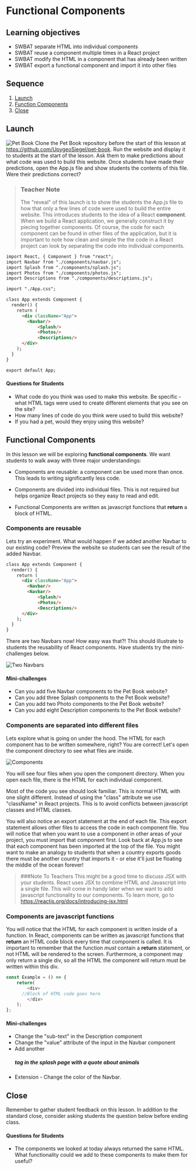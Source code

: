 # Functional Components

## Learning objectives
* SWBAT separate HTML into individual components
* SWBAT reuse a component multiple times in a React project
* SWBAT modify the HTML in a component that has already been written
* SWBAT export a functional component and import it into other files


## Sequence

1. [Launch](#launch)
2. [Function Components](#functional)
4. [Close](#close)


## Launch
![Pet Book](../img/pet-book.PNG)
Clone the Pet Book repository before the start of this lesson at https://github.com/UpygeoSiegel/pet-book. Run the website and display it to students at the start of the lesson. Ask them to make predictions about what code was used to build this website. Once students have made their predictions, open the App.js file and show students the contents of this file. Were their predictions correct?

> ### Teacher Note
> The "reveal" of this launch is to show the students the App.js file to how that only a few lines of code were used to build the entire website. This introduces students to the idea of a React **component**. When we build a React application, we generally construct it by piecing together components. Of course, the code for each component can be found in other files of the application, but it is important to note how clean and simple the the code in a React project can look by separating the code into individual components.

```html
import React, { Component } from "react";
import Navbar from "./components/navbar.js";
import Splash from "./components/splash.js";
import Photos from "./components/photos.js";
import Descriptions from "./components/descriptions.js";

import "./App.css";

class App extends Component {
  render() {
    return (
      <div className="App">
        <Navbar/>
    		<Splash/>
    		<Photos/>
    		<Descriptions/>
      </div>
    );
  }
}

export default App;
```


#### Questions for Students
* What code do you think was used to make this website. Be specific - what HTML tags were used to create different elements that you see on the site?
* How many lines of code do you think were used to build this website?
* If you had a pet, would they enjoy using this website?

## Functional Components
In this lesson we will be exploring **functional components**. We want students to walk away with three major understandings:

* Components are reusable: a component can be used more than once. This leads to writing significantly less code.

* Components are divided into individual files. This is not required but helps organize React projects so they easy to read and edit.

* Functional Components are written as javascript functions that **return** a block of HTML.

### Components are reusable

Lets try an experiment. What would happen if we added another Navbar to our existing code? Preview the website so students can see the result of the added Navbar.

```html
class App extends Component {
  render() {
    return (
      <div className="App">
        <Navbar/>
        <Navbar/>
    		<Splash/>
    		<Photos/>
    		<Descriptions/>
      </div>
    );
  }
}
```

There are two Navbars now! How easy was that?! This should illustrate to students the reusability of React components. Have students try the mini-challenges below.

![Two Navbars](../img/two-navbars.png)

#### Mini-challenges
* Can you add five Navbar components to the Pet Book website?
* Can you add three Splash components to the Pet Book website?
* Can you add two Photo components to the Pet Book website?
* Can you add eight Description components to the Pet Book website?

### Components are separated into different files
Lets explore what is going on under the hood. The HTML for each component has to be written somewhere, right? You are correct! Let's open the component directory to see what files are inside.

![Components](../img/components.png)

You will see four files when you open the component directory. When you open each file, there is the HTML for each individual component.

Most of the code you see should look familiar. This is normal HTML with one slight different. Instead of using the "class" attribute we use "className" in React projects. This is to avoid conflicts between javascript classes and HTML classes.

You will also notice an export statement at the end of each file. This export statement allows other files to access the code in each component file. You will notice that when you want to use a component in other areas of your project, you must import that component first. Look back at App.js to see that each component has been imported at the top of the file. You might want to make an analogy to students that when a country exports goods there must be another country that imports it - or else it'll just be floating the middle of the ocean forever!

> ###Note To Teachers
>This might be a good time to discuss JSX with your students. React uses JSX to combine HTML and Javascript into a single file. This will come in handy later when we want to add javascript functionality to our components. To learn more, go to https://reactjs.org/docs/introducing-jsx.html

### Components are javascript functions
You will notice that the HTML for each component is written inside of a function. In React, components can be written as javascript functions that **return** an HTML code block every time that component is called. It is important to remember that the function *must* contain a **return** statement, or not HTML will be rendered to the screen.
Furthermore, a component may only return a single div, so all the HTML the component will return must be written within this div.

```Javascript
const Example = () => {
	return(
		<div>
      //Block of HTML code goes here
		</div>
	);
};
```

#### Mini-challenges
* Change the "sub-text" in the Description component
* Change the "value" attribute of the input in the Navbar component
* Add another <h5> tag in the splash page with a quote about animals
* Extension - Change the color of the Navbar.


## Close
Remember to gather student feedback on this lesson. In addition to the standard close, consider asking students the question below before ending class.

#### Questions for Students
* The components we looked at today always returned the same HTML. What functionality could we add to these components to make them for useful?
